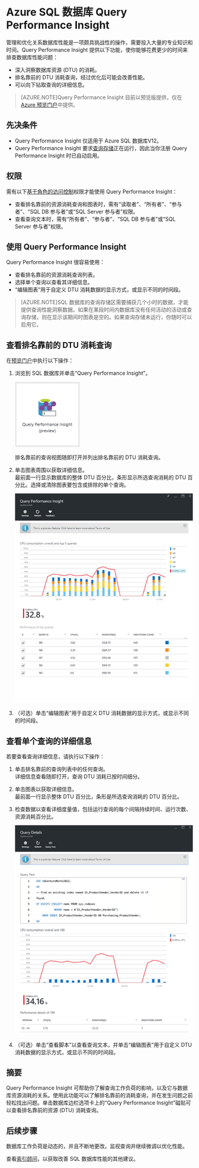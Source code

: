 <properties 
   pageTitle="Azure SQL 数据库 Query Performance Insight" 
   description="查询性能监视可以识别 Azure SQL 数据库中 DTU 消耗最大的查询。" 
   services="sql-database" 
   documentationCenter="" 
   authors="stevestein" 
   manager="jeffreyg" 
   editor="monicar"/>

<tags
   ms.service="sql-database"
   ms.date="09/30/2015"
   wacn.date="11/27/2015"/>

# Azure SQL 数据库 Query Performance Insight


管理和优化关系数据库性能是一项颇具挑战性的操作，需要投入大量的专业知识和时间。Query Performance Insight 提供以下功能，使你能够花费更少的时间来排查数据库性能问题：

- 深入洞察数据库资源 (DTU) 的消耗。 
- 排名靠前的 DTU 消耗查询，经过优化后可能会改善性能。 
- 可以向下钻取查询的详细信息。

> [AZURE.NOTE]Query Performance Insight 目前以预览版提供，仅在 [Azure 预览门户](https://manage.windowsazure.cn)中提供。



## 先决条件

- Query Performance Insight 仅适用于 Azure SQL 数据库V12。
- Query Performance Insight 要求[查询存储](https://msdn.microsoft.com/library/dn817826.aspx)正在运行，因此当你注册 Query Performance Insight 时已自动启用。
 
 
## 权限

需有以下[基于角色的访问控制](/documentation/articles/role-based-access-control-configure)权限才能使用 Query Performance Insight：

- 查看排名靠前的资源消耗查询和图表时，需有“读取者”、“所有者”、“参与者”、“SQL DB 参与者”或“SQL Server 参与者”权限。 
- 查看查询文本时，需有“所有者”、“参与者”、“SQL DB 参与者”或“SQL Server 参与者”权限。



## 使用 Query Performance Insight

Query Performance Insight 很容易使用：

- 查看排名靠前的资源消耗查询列表。 
- 选择单个查询以查看其详细信息。
- “编辑图表”用于自定义 DTU 消耗数据的显示方式，或显示不同的时间段。



> [AZURE.NOTE]SQL 数据库的查询存储区需要捕获几个小时的数据，才能提供查询性能洞察数据。如果在某段时间内数据库没有任何活动的活动或查询存储，则在显示该期间时图表是空的。如果查询存储未运行，你随时可以启用它。





## 查看排名靠前的 DTU 消耗查询

在[预览门户](https://portal.azure.com)中执行以下操作：

1. 浏览到 SQL 数据库并单击“Query Performance Insight”。 

    ![Query Performance Insight][1]

    排名靠前的查询视图随即打开并列出排名靠前的 DTU 消耗查询。

1. 单击图表周围以获取详细信息。<br>最前面一行显示数据库的整体 DTU 百分比，条形显示所选查询消耗的 DTU 百分比。选择或清除图表要包含或排除的单个查询。

    ![排名靠前的查询][2]

1. （可选）单击“编辑图表”用于自定义 DTU 消耗数据的显示方式，或显示不同的时间段。

## 查看单个查询的详细信息

若要查看查询详细信息，请执行以下操作：

1. 单击排名靠前的查询列表中的任何查询。<br>详细信息查看随即打开，查询 DTU 消耗已按时间细分。 
3. 单击图表以获取详细信息。<br>最前面一行显示整体 DTU 百分比，条形是所选查询消耗的 DTU 百分比。
4. 检查数据以查看详细度量值，包括运行查询的每个间隔持续时间、运行次数、资源消耗百分比。
    
    ![查询详细信息][3]

1. （可选）单击“查看脚本”以查看查询文本，并单击“编辑图表”用于自定义 DTU 消耗数据的显示方式，或显示不同的时间段。




## 摘要

Query Performance Insight 可帮助你了解查询工作负荷的影响，以及它与数据库资源消耗的关系。使用此功能可以了解排名靠前的消耗查询，并在发生问题之前轻松找出问题。单击数据库边栏选项卡上的“Query Performance Insight”磁贴可以查看排名靠前的资源 (DTU) 消耗查询。




## 后续步骤

数据库工作负荷是动态的，并且不断地更改。监视查询并继续微调以优化性能。

查看[索引顾问](/documentation/articles/sql-database-index-advisor)，以获取改善 SQL 数据库性能的其他建议。

<!--Image references-->
[1]: ./media/sql-database-query-performance/tile.png
[2]: ./media/sql-database-query-performance/top-queries.png
[3]: ./media/sql-database-query-performance/query-details.png

<!---HONumber=82-->